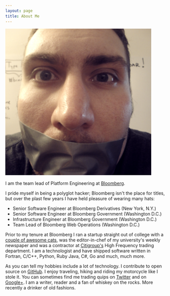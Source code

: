 ```yaml
---
layout: page
title: About Me
---
```

![Me](/public/img/duct_tape.png)

I am the team lead of Platform Engineering at [Bloomberg][1].

I pride myself in being a polyglot hacker; Bloomberg isn't the place for
titles, but over the plast few years I have held pleasure of wearing
many hats:
- Senior Software Engineer at Bloomberg Derivatives (New York, N.Y.)
- Senior Software Engineer at Bloomberg Government (Washington D.C.)
- Infrastructure Engineer at Bloomberg Government (Washington D.C.)
- Team Lead of Bloomberg Web Operations (Washington D.C.)

Prior to my tenure at Bloomberg I ran a startup straight out of college
with a [couple of awesome cats][2], was the editor-in-chef of my
university's weekly newspaper and was a contractor at [Citigroup's][3]
High Frequency trading department. I am a technologist and have shipped
software written in Fortran, C/C++, Python, Ruby Java, C#, Go and
much, much more.

As you can tell my hobbies include a lot of technology. I contribute
to open source on [GitHub][4]. I enjoy traveling, hiking and riding
my motorcycle like I stole it. You can sometimes find me trading
quips on [Twitter][5] and on [Google+][6]. I am a writer, reader
and a fan of whiskey on the rocks. More recently a drinker of old
fashions.

[1]: http://careers.bloomberg.com "Careers at Bloomberg"
[2]: http://zinkkinc.com
[3]: http://citi.com
[4]: https://github.com/johnbellone
[5]: https://twitter.com/johnbellone
[6]: https://plus.google.com/+JohnBellone
